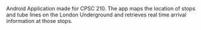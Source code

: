 Android Application made for CPSC 210. The app maps the location of stops and tube lines on the London Underground and retrieves real time arrival information at those stops.
